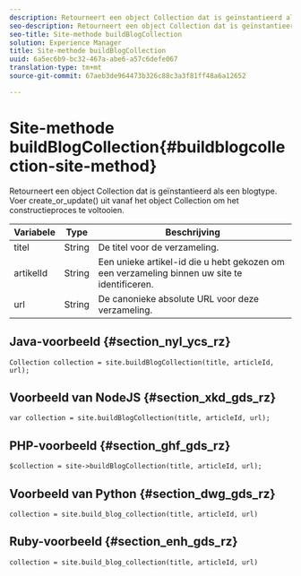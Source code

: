 ```yaml
---
description: Retourneert een object Collection dat is geïnstantieerd als een blogtype. Voer create_or_update() uit vanaf het object Collection om het constructieproces te voltooien.
seo-description: Retourneert een object Collection dat is geïnstantieerd als een blogtype. Voer create_or_update() uit vanaf het object Collection om het constructieproces te voltooien.
seo-title: Site-methode buildBlogCollection
solution: Experience Manager
title: Site-methode buildBlogCollection
uuid: 6a5ec6b9-bc32-467a-abe6-a57c6defe067
translation-type: tm+mt
source-git-commit: 67aeb3de964473b326c88c3a3f81ff48a6a12652

---
```



# Site-methode buildBlogCollection{#buildblogcollection-site-method}

Retourneert een object Collection dat is geïnstantieerd als een blogtype. Voer create_or_update() uit vanaf het object Collection om het constructieproces te voltooien.

| Variabele | Type | Beschrijving |
|--- |--- |--- |
| titel | String | De titel voor de verzameling. |
| artikelId | String | Een unieke artikel-id die u hebt gekozen om een verzameling binnen uw site te identificeren. |
| url | String | De canonieke absolute URL voor deze verzameling. |

## Java-voorbeeld {#section_nyl_ycs_rz}

```
Collection collection = site.buildBlogCollection(title, articleId, url); 
```

## Voorbeeld van NodeJS {#section_xkd_gds_rz}

```
var collection = site.buildBlogCollection(title, articleId, url); 
```

## PHP-voorbeeld {#section_ghf_gds_rz}

```
$collection = site->buildBlogCollection(title, articleId, url); 
```

## Voorbeeld van Python {#section_dwg_gds_rz}

```
collection = site.build_blog_collection(title, articleId, url) 
```

## Ruby-voorbeeld {#section_enh_gds_rz}

```
collection = site.build_blog_collection(title, articleId, url) 
```

